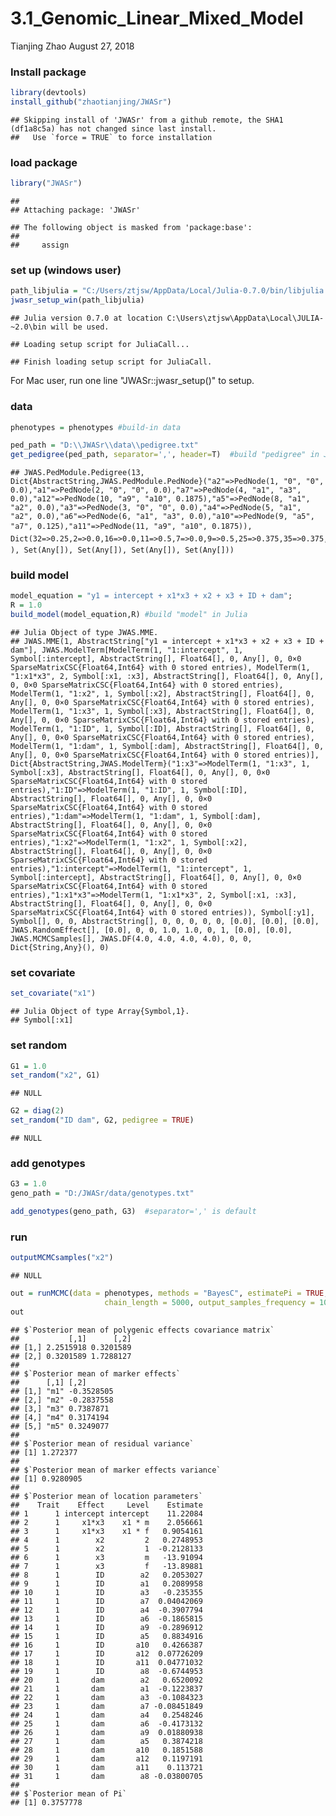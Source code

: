3.1\_Genomic\_Linear\_Mixed\_Model
================
Tianjing Zhao
August 27, 2018

### Install package

``` r
library(devtools)
install_github("zhaotianjing/JWASr")
```

    ## Skipping install of 'JWASr' from a github remote, the SHA1 (df1a8c5a) has not changed since last install.
    ##   Use `force = TRUE` to force installation

### load package

``` r
library("JWASr")
```

    ## 
    ## Attaching package: 'JWASr'

    ## The following object is masked from 'package:base':
    ## 
    ##     assign

### set up (windows user)

``` r
path_libjulia = "C:/Users/ztjsw/AppData/Local/Julia-0.7.0/bin/libjulia.dll"
jwasr_setup_win(path_libjulia)
```

    ## Julia version 0.7.0 at location C:\Users\ztjsw\AppData\Local\JULIA-~2.0\bin will be used.

    ## Loading setup script for JuliaCall...

    ## Finish loading setup script for JuliaCall.

For Mac user, run one line "JWASr::jwasr\_setup()" to setup.

### data

``` r
phenotypes = phenotypes #build-in data

ped_path = "D:\\JWASr\\data\\pedigree.txt"
get_pedigree(ped_path, separator=',', header=T)  #build "pedigree" in Julia
```

    ## JWAS.PedModule.Pedigree(13, Dict{AbstractString,JWAS.PedModule.PedNode}("a2"=>PedNode(1, "0", "0", 0.0),"a1"=>PedNode(2, "0", "0", 0.0),"a7"=>PedNode(4, "a1", "a3", 0.0),"a12"=>PedNode(10, "a9", "a10", 0.1875),"a5"=>PedNode(8, "a1", "a2", 0.0),"a3"=>PedNode(3, "0", "0", 0.0),"a4"=>PedNode(5, "a1", "a2", 0.0),"a6"=>PedNode(6, "a1", "a3", 0.0),"a10"=>PedNode(9, "a5", "a7", 0.125),"a11"=>PedNode(11, "a9", "a10", 0.1875)), Dict(32=>0.25,2=>0.0,16=>0.0,11=>0.5,7=>0.0,9=>0.5,25=>0.375,35=>0.375,43=>0.375,19=>0.5), Set(Any[]), Set(Any[]), Set(Any[]), Set(Any[]))

### build model

``` r
model_equation = "y1 = intercept + x1*x3 + x2 + x3 + ID + dam";
R = 1.0
build_model(model_equation,R) #build "model" in Julia
```

    ## Julia Object of type JWAS.MME.
    ## JWAS.MME(1, AbstractString["y1 = intercept + x1*x3 + x2 + x3 + ID + dam"], JWAS.ModelTerm[ModelTerm(1, "1:intercept", 1, Symbol[:intercept], AbstractString[], Float64[], 0, Any[], 0, 0×0 SparseMatrixCSC{Float64,Int64} with 0 stored entries), ModelTerm(1, "1:x1*x3", 2, Symbol[:x1, :x3], AbstractString[], Float64[], 0, Any[], 0, 0×0 SparseMatrixCSC{Float64,Int64} with 0 stored entries), ModelTerm(1, "1:x2", 1, Symbol[:x2], AbstractString[], Float64[], 0, Any[], 0, 0×0 SparseMatrixCSC{Float64,Int64} with 0 stored entries), ModelTerm(1, "1:x3", 1, Symbol[:x3], AbstractString[], Float64[], 0, Any[], 0, 0×0 SparseMatrixCSC{Float64,Int64} with 0 stored entries), ModelTerm(1, "1:ID", 1, Symbol[:ID], AbstractString[], Float64[], 0, Any[], 0, 0×0 SparseMatrixCSC{Float64,Int64} with 0 stored entries), ModelTerm(1, "1:dam", 1, Symbol[:dam], AbstractString[], Float64[], 0, Any[], 0, 0×0 SparseMatrixCSC{Float64,Int64} with 0 stored entries)], Dict{AbstractString,JWAS.ModelTerm}("1:x3"=>ModelTerm(1, "1:x3", 1, Symbol[:x3], AbstractString[], Float64[], 0, Any[], 0, 0×0 SparseMatrixCSC{Float64,Int64} with 0 stored entries),"1:ID"=>ModelTerm(1, "1:ID", 1, Symbol[:ID], AbstractString[], Float64[], 0, Any[], 0, 0×0 SparseMatrixCSC{Float64,Int64} with 0 stored entries),"1:dam"=>ModelTerm(1, "1:dam", 1, Symbol[:dam], AbstractString[], Float64[], 0, Any[], 0, 0×0 SparseMatrixCSC{Float64,Int64} with 0 stored entries),"1:x2"=>ModelTerm(1, "1:x2", 1, Symbol[:x2], AbstractString[], Float64[], 0, Any[], 0, 0×0 SparseMatrixCSC{Float64,Int64} with 0 stored entries),"1:intercept"=>ModelTerm(1, "1:intercept", 1, Symbol[:intercept], AbstractString[], Float64[], 0, Any[], 0, 0×0 SparseMatrixCSC{Float64,Int64} with 0 stored entries),"1:x1*x3"=>ModelTerm(1, "1:x1*x3", 2, Symbol[:x1, :x3], AbstractString[], Float64[], 0, Any[], 0, 0×0 SparseMatrixCSC{Float64,Int64} with 0 stored entries)), Symbol[:y1], Symbol[], 0, 0, AbstractString[], 0, 0, 0, 0, 0, [0.0], [0.0], [0.0], JWAS.RandomEffect[], [0.0], 0, 0, 1.0, 1.0, 0, 1, [0.0], [0.0], JWAS.MCMCSamples[], JWAS.DF(4.0, 4.0, 4.0, 4.0), 0, 0, Dict{String,Any}(), 0)

### set covariate

``` r
set_covariate("x1")
```

    ## Julia Object of type Array{Symbol,1}.
    ## Symbol[:x1]

### set random

``` r
G1 = 1.0
set_random("x2", G1)
```

    ## NULL

``` r
G2 = diag(2)
set_random("ID dam", G2, pedigree = TRUE)
```

    ## NULL

### add genotypes

``` r
G3 = 1.0
geno_path = "D:/JWASr/data/genotypes.txt"

add_genotypes(geno_path, G3)  #separator=',' is default
```

### run

``` r
outputMCMCsamples("x2")
```

    ## NULL

``` r
out = runMCMC(data = phenotypes, methods = "BayesC", estimatePi = TRUE, 
                     chain_length = 5000, output_samples_frequency = 100) 
out
```

    ## $`Posterior mean of polygenic effects covariance matrix`
    ##           [,1]      [,2]
    ## [1,] 2.2515918 0.3201589
    ## [2,] 0.3201589 1.7288127
    ## 
    ## $`Posterior mean of marker effects`
    ##      [,1] [,2]      
    ## [1,] "m1" -0.3528505
    ## [2,] "m2" -0.2837558
    ## [3,] "m3" 0.7387871 
    ## [4,] "m4" 0.3174194 
    ## [5,] "m5" 0.3249077 
    ## 
    ## $`Posterior mean of residual variance`
    ## [1] 1.272377
    ## 
    ## $`Posterior mean of marker effects variance`
    ## [1] 0.9280905
    ## 
    ## $`Posterior mean of location parameters`
    ##    Trait    Effect     Level    Estimate
    ## 1      1 intercept intercept    11.22084
    ## 2      1     x1*x3    x1 * m    2.056661
    ## 3      1     x1*x3    x1 * f   0.9054161
    ## 4      1        x2         2   0.2748953
    ## 5      1        x2         1  -0.2128133
    ## 6      1        x3         m   -13.91094
    ## 7      1        x3         f   -13.89881
    ## 8      1        ID        a2   0.2053027
    ## 9      1        ID        a1   0.2089958
    ## 10     1        ID        a3   -0.235355
    ## 11     1        ID        a7  0.04042069
    ## 12     1        ID        a4  -0.3907794
    ## 13     1        ID        a6  -0.1865815
    ## 14     1        ID        a9  -0.2896912
    ## 15     1        ID        a5   0.8834916
    ## 16     1        ID       a10   0.4266387
    ## 17     1        ID       a12  0.07726209
    ## 18     1        ID       a11  0.04771032
    ## 19     1        ID        a8  -0.6744953
    ## 20     1       dam        a2   0.6520092
    ## 21     1       dam        a1  -0.1223837
    ## 22     1       dam        a3  -0.1084323
    ## 23     1       dam        a7 -0.08451849
    ## 24     1       dam        a4   0.2548246
    ## 25     1       dam        a6  -0.4173132
    ## 26     1       dam        a9  0.01880938
    ## 27     1       dam        a5   0.3874218
    ## 28     1       dam       a10   0.1851588
    ## 29     1       dam       a12   0.1197191
    ## 30     1       dam       a11    0.113721
    ## 31     1       dam        a8 -0.03800705
    ## 
    ## $`Posterior mean of Pi`
    ## [1] 0.3757778
